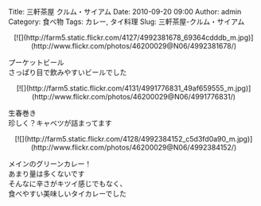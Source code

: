 Title: 三軒茶屋 クルム・サイアム
Date: 2010-09-20 09:00
Author: admin
Category: 食べ物
Tags: カレー, タイ料理
Slug: 三軒茶屋-クルム・サイアム

<p>
<center>
[![](http://farm5.static.flickr.com/4127/4992381678_69364cdddb_m.jpg)](http://www.flickr.com/photos/46200029@N06/4992381678/)
</center>
  
プーケットビール  
さっぱり目で飲みやすいビールでした
</p>
<p>
<center>
[![](http://farm5.static.flickr.com/4131/4991776831_49af659555_m.jpg)](http://www.flickr.com/photos/46200029@N06/4991776831/)
</center>
  
生春巻き  
珍しく？キャベツが詰まってます
</p>
<p>
<center>
[![](http://farm5.static.flickr.com/4128/4992384152_c5d3fd0a90_m.jpg)](http://www.flickr.com/photos/46200029@N06/4992384152/)
</center>
  
メインのグリーンカレー！  
あまり量は多くないです  
そんなに辛さがキツイ感じでもなく、  
食べやすい美味しいタイカレーでした
</p>

